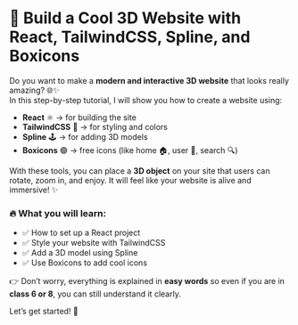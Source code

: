 # 🚀 Build a Cool 3D Website with React, TailwindCSS, Spline, and Boxicons  

Do you want to make a **modern and interactive 3D website** that looks really amazing? 🌐✨  
In this step-by-step tutorial, I will show you how to create a website using:  

- **React** ⚛️ → for building the site  
- **TailwindCSS** 🎨 → for styling and colors  
- **Spline** 🕹️ → for adding 3D models  
- **Boxicons** 🟢 → free icons (like home 🏠, user 👤, search 🔍)  

With these tools, you can place a **3D object** on your site that users can rotate, zoom in, and enjoy. It will feel like your website is alive and immersive! ✨  

### 🔥 What you will learn:
- ✅ How to set up a React project  
- ✅ Style your website with TailwindCSS  
- ✅ Add a 3D model using Spline  
- ✅ Use Boxicons to add cool icons  

👉 Don’t worry, everything is explained in **easy words** so even if you are in **class 6 or 8**, you can still understand it clearly.  

Let’s get started! 🚀
